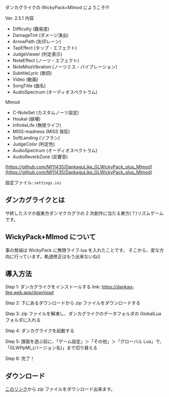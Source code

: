 ダンカグライクの WickyPack+MImod にようこそ!!!

Ver. 2.5.1
内容

- Difficulty (難易度)
- DamageTint (ダメージ演出)
- ArrowPath (矢印レーン)
- TapEffect (タップ・エフェクト)
- JudgeViewer (判定表示)
- NoteEffect (ノーツ・エフェクト)
- NoteMissVibration (ノーツミス・バイブレーション)
- SubtitleLyric (歌詞)
- Video (動画)
- SongTitle (曲名)
- AudioSpectrum (オーディオスペクトラム)

MImod

- C-NoteSet (カスタムノーツ設定)
- Houkai (崩壊)
- InfiniteLife (無限ライフ)
- MISS-madness (MISS 発狂)
- SoftLanding (ソフラン)
- JudgeColor (判定色)
- AudioSpectrum (オーディオスペクトラム)
- AudioReverbZone (反響音)

[https://github.com/MI11435/DankaguLike_GLWickyPack_plus_MImod](https://github.com/MI11435/DankaguLike_GLWickyPack_plus_MImod)

設定ファイル: `settings.ini`

## ダンカグライクとは

サ終したスマホ版東方ダンマクカグラの 2 次創作に当たる東方(？)リズムゲームです。

## WickyPack+MImod について

事の発端は WickyPack に無限ライフ.lua を入れたことです。
そこから、変な方向に行っています。軌道修正はもう出来ないね()

## 導入方法

Step 1: ダンカグライクをインストールする link: https://dankag-like.web.app/download

Step 2: 下にあるダウンロードから zip ファイルをダウンロードする

Step 3: zip ファイルを解凍し、ダンカグライクのデータフォルダの GlobalLua フォルダに入れる

Step 4: ダンカグライクを起動する

Step 5: 譜面を遊ぶ前に、「ゲーム設定」＞「その他」＞「グローバル Lua」で、「GLWPpMI\_(バージョン名)」まで切り替える

Step 6: 完了！

## ダウンロード

[このリンク](https://github.com/MI11435/DankaguLike_GLWickyPack_plus_MImod/releases)から zip ファイルをダウンロード出来ます。

